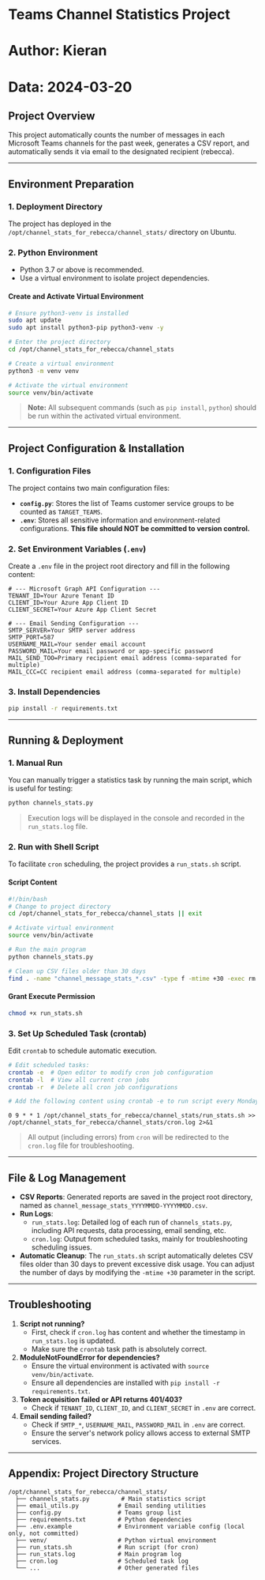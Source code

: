 # Teams Channel Statistics Project 

# Author: Kieran
# Data: 2024-03-20


## Project Overview
This project automatically counts the number of messages in each Microsoft Teams channels for the past week, generates a CSV report, and automatically sends it via email to the designated recipient (rebecca).

---

## Environment Preparation

### 1. Deployment Directory
The project has deployed in the `/opt/channel_stats_for_rebecca/channel_stats/` directory on Ubuntu. 

### 2. Python Environment
- Python 3.7 or above is recommended.
- Use a virtual environment to isolate project dependencies.

#### Create and Activate Virtual Environment
```bash
# Ensure python3-venv is installed
sudo apt update
sudo apt install python3-pip python3-venv -y

# Enter the project directory
cd /opt/channel_stats_for_rebecca/channel_stats

# Create a virtual environment
python3 -m venv venv

# Activate the virtual environment
source venv/bin/activate
```
> **Note:** All subsequent commands (such as `pip install`, `python`) should be run within the activated virtual environment.

---

## Project Configuration & Installation

### 1. Configuration Files
The project contains two main configuration files:

- **`config.py`**: Stores the list of Teams customer service groups to be counted as `TARGET_TEAMS`.
- **`.env`**: Stores all sensitive information and environment-related configurations. **This file should NOT be committed to version control.**

### 2. Set Environment Variables (`.env`)
Create a `.env` file in the project root directory and fill in the following content:

```env
# --- Microsoft Graph API Configuration ---
TENANT_ID=Your Azure Tenant ID
CLIENT_ID=Your Azure App Client ID
CLIENT_SECRET=Your Azure App Client Secret

# --- Email Sending Configuration ---
SMTP_SERVER=Your SMTP server address
SMTP_PORT=587
USERNAME_MAIL=Your sender email account
PASSWORD_MAIL=Your email password or app-specific password
MAIL_SEND_TOO=Primary recipient email address (comma-separated for multiple)
MAIL_CCC=CC recipient email address (comma-separated for multiple)
```

### 3. Install Dependencies
```bash
pip install -r requirements.txt
```

---

## Running & Deployment

### 1. Manual Run
You can manually trigger a statistics task by running the main script, which is useful for testing:
```bash
python channels_stats.py
```
> Execution logs will be displayed in the console and recorded in the `run_stats.log` file.

### 2. Run with Shell Script
To facilitate `cron` scheduling, the project provides a `run_stats.sh` script.

#### Script Content
```bash
#!/bin/bash
# Change to project directory
cd /opt/channel_stats_for_rebecca/channel_stats || exit

# Activate virtual environment
source venv/bin/activate

# Run the main program
python channels_stats.py

# Clean up CSV files older than 30 days
find . -name "channel_message_stats_*.csv" -type f -mtime +30 -exec rm -f {} \;
```

#### Grant Execute Permission
```bash
chmod +x run_stats.sh
```

### 3. Set Up Scheduled Task (crontab)
Edit `crontab` to schedule automatic execution.

```bash
# Edit scheduled tasks:
crontab -e  # Open editor to modify cron job configuration
crontab -l  # View all current cron jobs
crontab -r  # Delete all cron job configurations

# Add the following content using crontab -e to run script every Monday at 9am:
```

```
0 9 * * 1 /opt/channel_stats_for_rebecca/channel_stats/run_stats.sh >> /opt/channel_stats_for_rebecca/channel_stats/cron.log 2>&1
```
> All output (including errors) from `cron` will be redirected to the `cron.log` file for troubleshooting.

---

## File & Log Management

- **CSV Reports**: Generated reports are saved in the project root directory, named as `channel_message_stats_YYYYMMDD-YYYYMMDD.csv`.
- **Run Logs**:
    - `run_stats.log`: Detailed log of each run of `channels_stats.py`, including API requests, data processing, email sending, etc.
    - `cron.log`: Output from scheduled tasks, mainly for troubleshooting scheduling issues.
- **Automatic Cleanup**: The `run_stats.sh` script automatically deletes CSV files older than 30 days to prevent excessive disk usage. You can adjust the number of days by modifying the `-mtime +30` parameter in the script.

---

## Troubleshooting

1.  **Script not running?**
    - First, check if `cron.log` has content and whether the timestamp in `run_stats.log` is updated.
    - Make sure the `crontab` task path is absolutely correct.
2.  **ModuleNotFoundError for dependencies?**
    - Ensure the virtual environment is activated with `source venv/bin/activate`.
    - Ensure all dependencies are installed with `pip install -r requirements.txt`.
3.  **Token acquisition failed or API returns 401/403?**
    - Check if `TENANT_ID`, `CLIENT_ID`, and `CLIENT_SECRET` in `.env` are correct.
4.  **Email sending failed?**
    - Check if `SMTP_*`, `USERNAME_MAIL`, `PASSWORD_MAIL` in `.env` are correct.
    - Ensure the server's network policy allows access to external SMTP services.

---

## Appendix: Project Directory Structure
```
/opt/channel_stats_for_rebecca/channel_stats/
  ├── channels_stats.py         # Main statistics script
  ├── email_utils.py           # Email sending utilities
  ├── config.py                # Teams group list
  ├── requirements.txt         # Python dependencies
  ├── .env.example             # Environment variable config (local only, not committed)
  ├── venv/                    # Python virtual environment
  ├── run_stats.sh             # Run script (for cron)
  ├── run_stats.log            # Main program log
  ├── cron.log                 # Scheduled task log
  └── ...                      # Other generated files
``` 